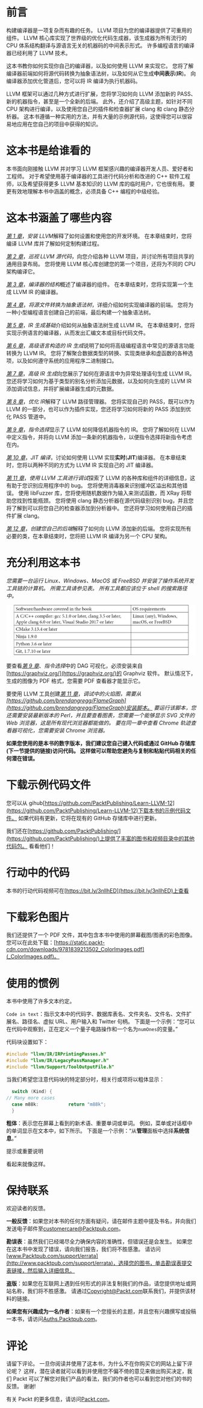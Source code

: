 # 前言

构建编译器是一项复杂而有趣的任务。 LLVM 项目为您的编译器提供了可重用的组件。 LLVM 核心库实现了世界级的优化代码生成器，该生成器为所有流行的 CPU 体系结构翻译与源语言无关的机器码的中间表示形式。 许多编程语言的编译器已经利用了 LLVM 技术。

这本书教你如何实现你自己的编译器，以及如何使用 LLVM 来实现它。 您将了解编译器前端如何将源代码转换为抽象语法树，以及如何从它生成**中间表示**(**IR**)。 向编译器添加优化管道后，您可以将 IR 编译为执行机器码。

LLVM 框架可以通过几种方式进行扩展，您将学习如何向 LLVM 添加新的 PASS、新的机器指令，甚至是一个全新的后端。 此外，还介绍了高级主题，如针对不同 CPU 架构进行编译，以及使用您自己的插件和检查器扩展 clang 和 clang 静态分析器。 这本书遵循一种实用的方法，并有大量的示例源代码，这使得您可以很容易地应用在您自己的项目中获得的知识。

# 这本书是给谁看的

本书面向刚接触 LLVM 并对学习 LLVM 框架感兴趣的编译器开发人员、爱好者和工程师。 对于希望使用基于编译器的工具进行代码分析和改进的 C++ 软件工程师，以及希望获得更多 LLVM 基本知识的 LLVM 库的临时用户，它也很有用。 要更有效地理解本书中涵盖的概念，必须具备 C++ 编程的中级经验。

# 这本书涵盖了哪些内容

[*第 1 章*](01.html#_idTextAnchor015)，*安装 LLVM*解释了如何设置和使用您的开发环境。 在本章结束时，您将编译 LLVM 库并了解如何定制构建过程。

[*第 2 章*](02.html#_idTextAnchor032)，*巡视 LLVM 源代码*，向您介绍各种 LLVM 项目，并讨论所有项目共享的通用目录布局。 您将使用 LLVM 核心库创建您的第一个项目，还将为不同的 CPU 架构编译它。

[*第 3 章*](03.html#_idTextAnchor048)，*编译器的结构*概述了编译器的组件。 在本章结束时，您将实现第一个生成 LLVM IR 的编译器。

[*第 4 章*](04.html#_idTextAnchor066)，*将源文件转换为抽象语法树*，详细介绍如何实现编译器的前端。 您将为一种小型编程语言创建自己的前端，最后构建一个抽象语法树。

[*第 5 章*](05.html#_idTextAnchor079)，*IR 生成基础*介绍如何从抽象语法树生成 LLVM IR。 在本章结束时，您将实现示例语言的编译器，从而发出汇编文本或目标代码文件。

[*第 6 章*](06.html#_idTextAnchor102)，*高级语言构造的 IR 生成*说明了如何将高级编程语言中常见的源语言功能转换为 LLVM IR。 您将了解聚合数据类型的转换、实现类继承和虚函数的各种选项，以及如何遵守系统的应用程序二进制接口。

[*第 7 章*](07.html#_idTextAnchor111)，*高级 IR 生成*向您展示了如何在源语言中为异常处理语句生成 LLVM IR。 您还将学习如何为基于类型的别名分析添加元数据，以及如何向生成的 LLVM IR 添加调试信息，并将扩展编译器生成的元数据。

[*第 8 章*](08.html#_idTextAnchor126)，*优化 IR*解释了 LLVM 路径管理器。 您将实现自己的 PASS，既可以作为 LLVM 的一部分，也可以作为插件实现，您还将学习如何将新的 PASS 添加到优化 PASS 管道中。

[*第 9 章*](09.html#_idTextAnchor140)，*指令选择*显示了 LLVM 如何降低机器指令的 IR。 您将了解如何在 LLVM 中定义指令，并将向 LLVM 添加一条新的机器指令，以便指令选择将新指令考虑在内。

[*第 10 章*](10.html#_idTextAnchor153)，*JIT 编译*，讨论如何使用 LLVM 实现**实时**(**JIT**)编译器。 在本章结束时，您将以两种不同的方式为 LLVM IR 实现自己的 JIT 编译器。

[*第 11 章*](11.html#_idTextAnchor163)，*使用 LLVM 工具进行调试*探索了 LLVM 的各种库和组件的详细信息，这有助于您识别应用程序中的 bug。 您将使用消毒器来识别缓冲区溢出和其他错误。 使用 libFuzzer 库，您将使用随机数据作为输入来测试函数，而 XRay 将帮助您找到性能瓶颈。 您将使用 clang 静态分析器在源代码级别识别 bug，并且您将了解到可以将您自己的检查器添加到分析器中。 您还将学习如何使用自己的插件扩展 clang。

[*第 12 章*](12.html#_idTextAnchor177)，*创建您自己的后端*解释了如何向 LLVM 添加新的后端。 您将实现所有必要的类，在本章结束时，您将把 LLVM IR 编译为另一个 CPU 架构。

# 充分利用这本书

*您需要一台运行 Linux、Windows、MacOS 或 FreeBSD 并安装了操作系统开发工具链的计算机。 所需工具请参见表。 所有工具都应该位于 shell 的搜索路径中。*

![](img/B15647_Preface_table_1.1.jpg)

要查看[*第 9 章*](09.html#_idTextAnchor140)、*指令选择*中的 DAG 可视化，必须安装来自[https://graphviz.org/](https://graphviz.org/)的 Graphviz 软件。 默认情况下，生成的图像为 PDF 格式，您需要 PDF 查看器才能显示它。

要使用 LLVM 工具创建[*第 11 章*](11.html#_idTextAnchor163)，*调试中的火焰图，需要从[https://github.com/brendangregg/FlameGraph](https://github.com/brendangregg/FlameGraph)安装脚本。 要运行该脚本，您还需要安装最新版本的 Perl，并且要查看图表，您需要一个能够显示 SVG 文件的 Web 浏览器，这是所有现代浏览器都能做的。 要在同一章中查看 Chrome 轨迹查看器可视化，您需要安装 Chrome 浏览器。*

**如果您使用的是本书的数字版本，我们建议您自己键入代码或通过 GitHub 存储库(下一节提供的链接)访问代码。 这样做可以帮助您避免与复制和粘贴代码相关的任何潜在错误。**

# 下载示例代码文件

您可以从 gihub[https://github.com/PacktPublishing/Learn-LLVM-12](https://github.com/PacktPublishing/Learn-LLVM-12)下载本书的示例代码文件。 如果代码有更新，它将在现有的 GitHub 存储库中进行更新。

我们还在[https://github.com/PacktPublishing/](https://github.com/PacktPublishing/)上提供了丰富的图书和视频目录中的其他代码包。 看看他们！

# 行动中的代码

本书的行动代码视频可在[https://bit.ly/3nllhED](https://bit.ly/3nllhED)上查看

# 下载彩色图片

我们还提供了一个 PDF 文件，其中包含本书中使用的屏幕截图/图表的彩色图像。 您可以在此处下载：[https://static.packt-cdn.com/downloads/9781839213502_ColorImages.pdf](_ColorImages.pdf)。

# 使用的惯例

本书中使用了许多文本约定。

`Code in text`：指示文本中的代码字、数据库表名、文件夹名、文件名、文件扩展名、路径名、虚拟 URL、用户输入和 Twitter 句柄。 下面是一个示例：“您可以在代码中观察到，正在定义一个量子电路操作和一个名为`numOnes`的变量。”

代码块设置如下：

```cpp
#include "llvm/IR/IRPrintingPasses.h"
#include "llvm/IR/LegacyPassManager.h"
#include "llvm/Support/ToolOutputFile.h"
```

当我们希望您注意代码块的特定部分时，相关行或项将以粗体显示：

```cpp
  switch (Kind) {
// Many more cases
  case m88k:           return "m88k";
  }
```

**粗体**：表示您在屏幕上看到的新术语、重要单词或单词。 例如，菜单或对话框中的单词显示在文本中，如下所示。 下面是一个示例：“从**管理**面板中选择**系统信息**。”

提示或重要说明

看起来就像这样。

# 保持联系

欢迎读者的反馈。

**一般反馈**：如果您对本书的任何方面有疑问，请在邮件主题中提及书名，并向我们发送电子邮件至[customercare@Packtpub.com](mailto:customercare@packtpub.com)。

**勘误表**：虽然我们已经竭尽全力确保内容的准确性，但错误还是会发生。 如果您在这本书中发现了错误，请向我们报告，我们将不胜感激。 请访问[www.Packtpub.com/support/errata](http://www.packtpub.com/support/errata)，选择您的图书，单击勘误表提交表链接，然后输入详细信息。

**盗版**：如果您在互联网上遇到任何形式的非法复制我们的作品，请您提供地址或网站名称，我们将不胜感激。 请通过[Copyright@Packt.com](mailto:copyright@packt.com)联系我们，并提供该材料的链接。

**如果您有兴趣成为一名作者**：如果有一个您擅长的主题，并且您有兴趣撰写或投稿一本书，请访问[Auths.Packtpub.com](http://authors.packtpub.com)。

# 评论

请留下评论。 一旦你阅读并使用了这本书，为什么不在你购买它的网站上留下评论呢？ 这样，潜在读者就可以看到并使用您不偏不倚的意见来做出购买决定，我们 Packt 可以了解您对我们产品的看法，我们的作者也可以看到您对他们的书的反馈。 谢谢!

有关 Packt 的更多信息，请访问[Packt.com](http://packt.com)。